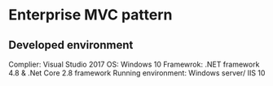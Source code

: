 # Enterprise MVC pattern

## Developed environment
Complier: Visual Studio 2017
OS: Windows 10
Framewrok: .NET framework 4.8 & .Net Core 2.8 framework
Running environment: Windows server/ IIS 10
